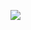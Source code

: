 <img src="https://img.shields.io/badge/CSharp-239120?style=flat-square&logo=CSharp&logoColor=white"/></a> 
